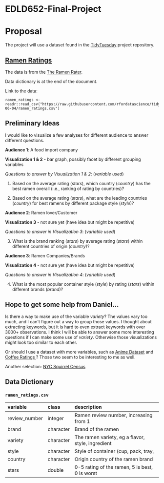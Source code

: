 # EDLD652-Final-Project

# Proposal
The project will use a dataset found in the [TidyTuesday](https://github.com/rfordatascience/tidytuesday) project repository. 


## [Ramen Ratings](https://github.com/rfordatascience/tidytuesday/tree/master/data/2019/2019-06-04)
The data is from the [The Ramen Rater](https://www.theramenrater.com/resources-2/the-list/).

Data dictionary is at the end of the document.

Link to the data:
```
ramen_ratings <- readr::read_csv("https://raw.githubusercontent.com/rfordatascience/tidytuesday/master/data/2019/2019-06-04/ramen_ratings.csv")
```


## Preliminary Ideas
I would like to visualize a few analyses for different audience to answer different questions. 

**Audience 1**: A food import company

**Visualization 1 & 2** - bar graph, possibly facet by different grouping variables

*Questions to answer by Visualization 1 & 2*: (*variable used*)

1. Based on the average rating (*stars*), which country (*country*) has the best ramen overall (i.e., ranking of rating by countries)? 

2. Based on the average rating (*stars*), what are the leading countries (*country*) for best ramens by different package style (*style*)? 

**Audience 2**: Ramen lover/Customer 

**Visualization 3** - not sure yet (have idea but might be repetitive)

*Questions to answer in Visualization 3*: (*variable used*)

3. What is the brand ranking (*stars*) by average rating (*stars*) within different countries of origin (*country*)?

**Audience 3**: Ramen Companies/Brands

**Visualization 4** - not sure yet (have idea but might be repetitive)

*Questions to answer in Visualization 4*: (*variable used*)

4. What is the most popular container style (*style*) by rating (*stars*) within different brands (*brand*)?


## Hope to get some help from Daniel...
Is there a way to make use of the variable *variety*? The values vary too much, and I can't figure out a way to group those values. I thought about extracting keywords, but it is hard to even extract keywords with over 3000+ observations. I think I will be able to answer some more interesting questions if I can make some use of *variety*. Otherwise those visualizations might look too similar to each other. 

Or should I use a dataset with more variables, such as [Anime Dataset](https://github.com/rfordatascience/tidytuesday/tree/master/data/2019/2019-04-23) and [Coffee Ratings
](https://github.com/rfordatascience/tidytuesday/tree/master/data/2020/2020-07-07)? Those two seem to be interesting  to me as well. 

Another selection: [NYC Squirrel Census](https://github.com/rfordatascience/tidytuesday/tree/master/data/2019/2019-10-29)


## Data Dictionary

### `ramen_ratings.csv`

|variable      |class     |description |
|:---|:---|:----------|
|review_number |integer   | Ramen review number, increasing from 1 |
|brand         |character | Brand of the ramen |
|variety       |character | The ramen variety, eg a flavor, style, ingredient |
|style         |character | Style of container (cup, pack, tray, |bowl, box, restaurant, can, bar)
|country       |character | Origin country of the ramen brand |
|stars         |double    | 0-5 rating of the ramen, 5 is best, 0 is worst |

